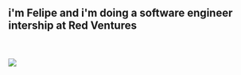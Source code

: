 
<h2>i'm Felipe and i'm doing a software engineer intership at Red Ventures</h2>
<h3></h3>
</h1><br>

![](https://github-readme-stats.vercel.app/api?username=foliveiracamara&theme=midnight-purple&hide_border=false&include_all_commits=false&count_private=false)<br/>
<!-- ![](https://github-readme-streak-stats.herokuapp.com/?user=foliveiracamara&theme=midnight-purple&hide_border=false)<br/> -->
<!--![](https://github-readme-stats.vercel.app/api/top-langs/?username=foliveiracamara&theme=midnight-purple&hide_border=false&include_all_commits=false&count_private=false&layout=compact)-->

<!-- ![JavaScript](https://img.shields.io/badge/javascript-%23323330.svg?style=for-the-badge&logo=javascript&logoColor=%23F7DF1E) -->
<!--![TypeScript](https://img.shields.io/badge/typescript-%23007ACC.svg?style=for-the-badge&logo=typescript&logoColor=white) -->
<!--![React](https://img.shields.io/badge/react-%2320232a.svg?style=for-the-badge&logo=react&logoColor=%2361DAFB) -->
<!--![Next JS](https://img.shields.io/badge/Next-black?style=for-the-badge&logo=next.js&logoColor=white) -->
<!--![SASS](https://img.shields.io/badge/SASS-hotpink.svg?style=for-the-badge&logo=SASS&logoColor=white) -->
<!-- ![CSS3](https://img.shields.io/badge/css3-%231572B6.svg?style=for-the-badge&logo=css3&logoColor=white)  -->
<!-- ![HTML5](https://img.shields.io/badge/html5-%23E34F26.svg?style=for-the-badge&logo=html5&logoColor=white)  -->
<br><br>



